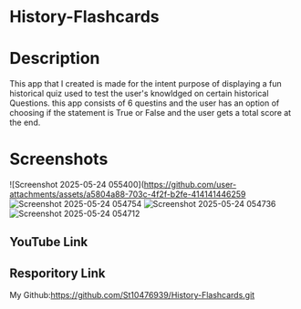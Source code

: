 # History-Flashcards
# Description
This app that I created is made for the intent purpose of displaying a fun historical quiz used to test the user's knowldged on certain historical Questions. this app consists of 6 questins and the user has an option of choosing if the statement is True or False and the user gets a total score at the end.
# Screenshots
![Screenshot 2025-05-24 055400](https://github.com/user-attachments/assets/a5804a88-703c-4f2f-b2fe-414141446259
![Screenshot 2025-05-24 054754](https://github.com/user-attachments/assets/4c3336b2-2326-462f-b5bd-2b9a46cdd0c7)
![Screenshot 2025-05-24 054736](https://github.com/user-attachments/assets/512474b2-ec06-47ad-9d04-ce8d2c0b30d6)
![Screenshot 2025-05-24 054712](https://github.com/user-attachments/assets/ff5f98b4-e003-4d77-81d2-f5a9483e0703)

## YouTube Link

## Resporitory Link
My Github:https://github.com/St10476939/History-Flashcards.git
